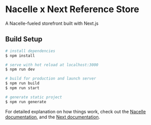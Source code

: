 # Nacelle x Next Reference Store

A Nacelle-fueled storefront built with Next.js

## Build Setup

```bash
# install dependencies
$ npm install

# serve with hot reload at localhost:3000
$ npm run dev

# build for production and launch server
$ npm run build
$ npm run start

# generate static project
$ npm run generate
```

For detailed explanation on how things work, check out the [Nacelle documentation](https://docs.getnacelle.com/nacellejs/nuxt-starter.html#installation), and the
[Next documentation](https://nextjs.org).
